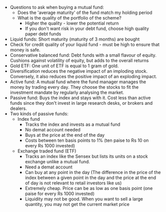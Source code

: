 - Questions to ask when buying a mutual fund:
	- Does the 'average maturity' of the fund match my holding period
	- What is the quality of the portfolio of the scheme?
		- Higher the quality - lower the potential return
		- If you don't want risk in your debt fund, choose high quality paper debt funds
- Liquid funds: Short maturity (maturity of 3 months) are bought
- Check for credit quality of your liquid fund - must be high to ensure that money is safe.
- Conservative balanced fund: Debt funds with a small flavour of equity. Cushions against volatility of equity, but adds to the overall returns
- Gold ETF: One unit of ETF is equal to 1 gram of gold.
- Diversification reduces the negative impact of an imploding stock. Conversely, it also reduces the positive impact of an exploding impact.
- Active fund: A mutual fund where the fund manager manages the money by trading every day. They choose the stocks to fit the investment mandate by regularly analysing the market.
- Passive fund: Buys the index and stays with it. Cost less than active funds since they don't invest in large research desks, or brokers and dealers.
- Two kinds of passive funds:
	- Index fund
		- Tracks the index and invests as a mutual fund
		- No demat account needed
		- Buys at the price at the end of the day
		- Costs between ten basis points to 1% (ten paise to Rs 10 on every Rs 1000 invested)
	- Exchange traded fund (ETF)
		- Tracks an index like the Sensex but lists its units on a stock exchange unlike a mutual fund.
		- Need a demat account
		- Can buy at any point in the day (The difference in the price of the index between a given point in the day and the price at the end of day is not relevant to retail investors like us)
		- Extremely cheap. Price can be as low as one basis point (one paise for every Rs 1000 invested)
		- Liquidity may not be good. When you want to sell a large quantity, you may not get the current market price